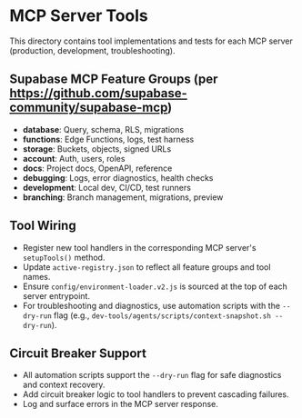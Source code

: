 # MCP Server Tools

This directory contains tool implementations and tests for each MCP server (production, development, troubleshooting).

## Supabase MCP Feature Groups (per https://github.com/supabase-community/supabase-mcp)

- **database**: Query, schema, RLS, migrations
- **functions**: Edge Functions, logs, test harness
- **storage**: Buckets, objects, signed URLs
- **account**: Auth, users, roles
- **docs**: Project docs, OpenAPI, reference
- **debugging**: Logs, error diagnostics, health checks
- **development**: Local dev, CI/CD, test runners
- **branching**: Branch management, migrations, preview

## Tool Wiring

- Register new tool handlers in the corresponding MCP server's `setupTools()` method.
- Update `active-registry.json` to reflect all feature groups and tool names.
- Ensure `config/environment-loader.v2.js` is sourced at the top of each server entrypoint.
- For troubleshooting and diagnostics, use automation scripts with the `--dry-run` flag (e.g., `dev-tools/agents/scripts/context-snapshot.sh --dry-run`).

## Circuit Breaker Support

- All automation scripts support the `--dry-run` flag for safe diagnostics and context recovery.
- Add circuit breaker logic to tool handlers to prevent cascading failures.
- Log and surface errors in the MCP server response.
